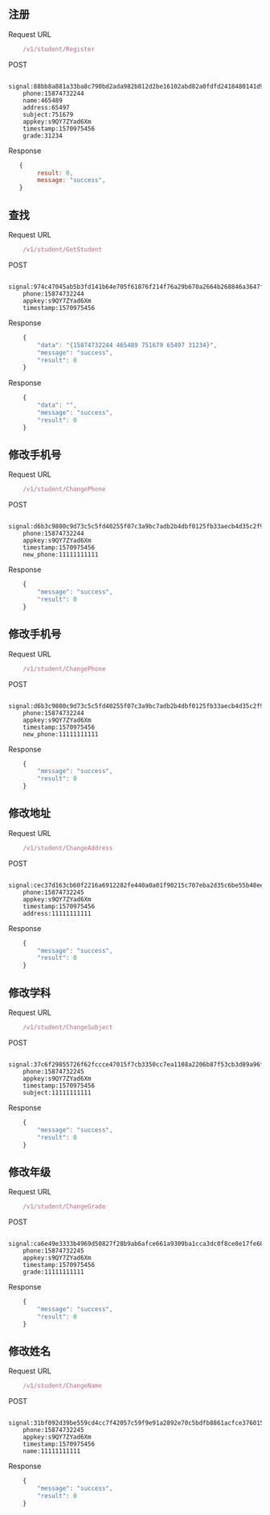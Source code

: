 ## 注册
Request URL
```javascript
    /v1/student/Register
```
POST
```golang
    signal:88bb8a881a33ba8c790bd2ada982b812d2be16102abd82a0fdfd2418480141d9
    phone:15874732244
    name:465489
    address:65497
    subject:751679
    appkey:s9QY7ZYad6Xm
    timestamp:1570975456
    grade:31234
```
Response
```javascript
   {
        result: 0,
        message: "success",
   }
```

## 查找
Request URL
```javascript
    /v1/student/GetStudent
```
POST
```golang
    signal:974c47045ab5b3fd141b64e705f61876f214f76a29b670a2664b268846a3647f
    phone:15874732244
    appkey:s9QY7ZYad6Xm
    timestamp:1570975456
```
Response
```javascript
    {
        "data": "{15874732244 465489 751679 65497 31234}",
        "message": "success",
        "result": 0
    }
```
Response
```javascript
    {
        "data": "",
        "message": "success",
        "result": 0
    }
```

## 修改手机号
Request URL
```javascript
    /v1/student/ChangePhone
```
POST
```golang
    signal:d6b3c9800c9d73c5c5fd40255f07c3a9bc7adb2b4dbf0125fb33aecb4d35c2f9
    phone:15874732244
    appkey:s9QY7ZYad6Xm
    timestamp:1570975456
    new_phone:11111111111
```
Response
```javascript
    {
        "message": "success",
        "result": 0
    }
```

## 修改手机号
Request URL
```javascript
    /v1/student/ChangePhone
```
POST
```golang
    signal:d6b3c9800c9d73c5c5fd40255f07c3a9bc7adb2b4dbf0125fb33aecb4d35c2f9
    phone:15874732244
    appkey:s9QY7ZYad6Xm
    timestamp:1570975456
    new_phone:11111111111
```
Response
```javascript
    {
        "message": "success",
        "result": 0
    }
```

## 修改地址
Request URL
```javascript
    /v1/student/ChangeAddress
```
POST
```golang
    signal:cec37d163cb60f2216a6912282fe440a0a01f90215c707eba2d35c6be55b48ee
    phone:15874732245
    appkey:s9QY7ZYad6Xm
    timestamp:1570975456
    address:11111111111
```
Response
```javascript
    {
        "message": "success",
        "result": 0
    }
```

## 修改学科
Request URL
```javascript
    /v1/student/ChangeSubject
```
POST
```golang
    signal:37c6f29855726f62fccce47015f7cb3350cc7ea1108a2206b87f53cb3d89a96f
    phone:15874732245
    appkey:s9QY7ZYad6Xm
    timestamp:1570975456
    subject:11111111111
```
Response
```javascript
    {
        "message": "success",
        "result": 0
    }
```

## 修改年级
Request URL
```javascript
    /v1/student/ChangeGrade
```
POST
```golang
    signal:ca6e49e3333b4969d50827f28b9ab6afce661a9309ba1cca3dc0f8ce0e17fe68
    phone:15874732245
    appkey:s9QY7ZYad6Xm
    timestamp:1570975456
    grade:11111111111
```
Response
```javascript
    {
        "message": "success",
        "result": 0
    }
```

## 修改姓名
Request URL
```javascript
    /v1/student/ChangeName
```
POST
```golang
    signal:31bf092d39be559cd4cc7f42057c59f9e91a2892e70c5bdfb8861acfce376015
    phone:15874732245
    appkey:s9QY7ZYad6Xm
    timestamp:1570975456
    name:11111111111
```
Response
```javascript
    {
        "message": "success",
        "result": 0
    }
```
